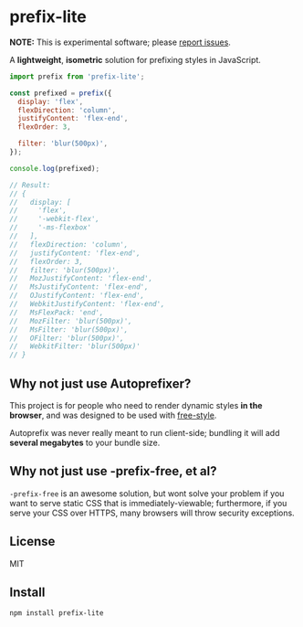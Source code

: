 # prefix-lite

**NOTE:** This is experimental software; please [report issues](https://github.com/namuol/prefix-lite/issues).

A **lightweight**, **isometric** solution for prefixing styles in JavaScript.

```js
import prefix from 'prefix-lite';

const prefixed = prefix({
  display: 'flex',
  flexDirection: 'column',
  justifyContent: 'flex-end',
  flexOrder: 3,

  filter: 'blur(500px)',
});

console.log(prefixed);

// Result:
// {
//   display: [
//     'flex',
//     '-webkit-flex',
//     '-ms-flexbox'
//   ],
//   flexDirection: 'column',
//   justifyContent: 'flex-end',
//   flexOrder: 3,
//   filter: 'blur(500px)',
//   MozJustifyContent: 'flex-end',
//   MsJustifyContent: 'flex-end',
//   OJustifyContent: 'flex-end',
//   WebkitJustifyContent: 'flex-end',
//   MsFlexPack: 'end',
//   MozFilter: 'blur(500px)',
//   MsFilter: 'blur(500px)',
//   OFilter: 'blur(500px)',
//   WebkitFilter: 'blur(500px)'
// }
```

## Why not just use Autoprefixer?

This project is for people who need to render dynamic styles **in the browser**, and was designed to be used with [free-style](https://github.com/blakeembrey/free-style).

Autoprefix was never really meant to run client-side; bundling it will add **several megabytes** to your bundle size.

## Why not just use -prefix-free, et al?

`-prefix-free` is an awesome solution, but wont solve your problem if you want to serve static CSS that 
is immediately-viewable; furthermore, if you serve your CSS over HTTPS, many browsers will throw security exceptions.

## License

MIT

## Install

```sh
npm install prefix-lite
```
